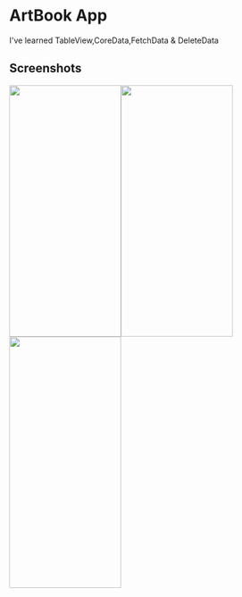 
# ArtBook App
<p>I've learned TableView,CoreData,FetchData & DeleteData </p>


## Screenshots
<img src="https://github.com/Furkansarip/iOS-Swift-Projects/blob/main/ArtBook/Screenshots/main.png" width=200 height=450/><img src="https://github.com/Furkansarip/iOS-Swift-Projects/blob/main/ArtBook/Screenshots/addScreen.png" width=200 height=450/><img src="https://github.com/Furkansarip/iOS-Swift-Projects/blob/main/ArtBook/Screenshots/editScreen.png" width=200 height=450/>



